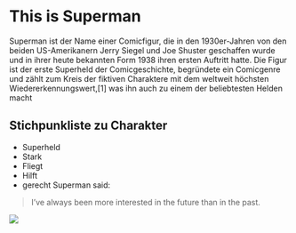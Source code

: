 # This is Superman
Superman ist der Name einer Comicfigur, die in den 1930er-Jahren von den beiden US-Amerikanern Jerry Siegel und Joe Shuster geschaffen wurde und in ihrer heute bekannten Form 1938 ihren ersten Auftritt hatte.
Die Figur ist der erste Superheld der Comicgeschichte, begründete ein Comicgenre und zählt zum Kreis der fiktiven Charaktere mit dem weltweit höchsten Wiedererkennungswert,[1] was ihn auch zu einem der beliebtesten Helden macht
## Stichpunkliste zu Charakter
* Superheld
* Stark
* Fliegt
* Hilft
* gerecht 
Superman said:
> I’ve always been more interested
> in the future than in the past. 
<img src="https://images.app.goo.gl/cSpYzSS4X6rHM4i66"/>